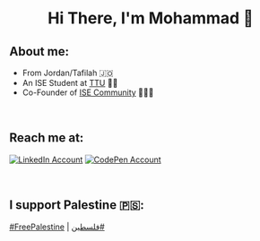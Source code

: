 <h1 align='center'>Hi There, I'm Mohammad 👋</h1>

## About me:
* From Jordan/Tafilah 🇯🇴
* An ISE Student at [TTU](http://www.ttu.edu.jo) 👨‍🎓
* Co-Founder of [ISE Community](https://www.facebook.com/isettu) 👨🏻‍💻

<br>

## Reach me at:
[![LinkedIn Account](https://img.shields.io/badge/LinkedIn-0077B5?style=for-the-badge&logo=linkedin&logoColor=white)](https://www.linkedin.com/in/mohammad-jarabah)
[![CodePen Account](https://img.shields.io/badge/Codepen-3a464b?style=for-the-badge&logo=codepen&logoColor=white)](https://codepen.io/mohammad-Jarabah)

<br>

## I support Palestine 🇵🇸:
[#FreePalestine](https://twitter.com/hashtag/FreePalestine)
|
[فلسطين#](https://twitter.com/hashtag/%D9%81%D9%84%D8%B3%D8%B7%D9%8A%D9%86)
